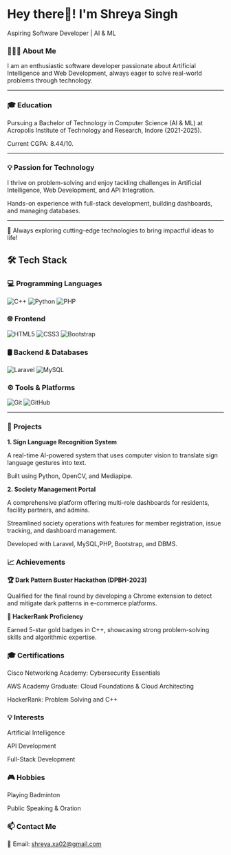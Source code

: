 


<h1>Hey there👋! I'm Shreya Singh</h1>

Aspiring Software Developer | AI & ML 

<h3>👨🏻‍💻 About Me</h3>

I am an enthusiastic software developer passionate about Artificial Intelligence and Web Development, always eager to solve real-world problems through technology.

<hr>

<h3>🎓 Education</h3>

Pursuing a Bachelor of Technology in Computer Science (AI & ML) at Acropolis Institute of Technology and Research, Indore (2021-2025).

Current CGPA: 8.44/10.

<hr>

<h3>💡 Passion for Technology</h3>

I thrive on problem-solving and enjoy tackling challenges in Artificial Intelligence, Web Development, and API Integration.


Hands-on experience with full-stack development, building dashboards, and managing databases.

<hr>


🤖 Always exploring cutting-edge technologies to bring impactful ideas to life!

## 🛠 Tech Stack  

### 💻 Programming Languages  
![C++](https://img.shields.io/badge/C++-00599C?style=for-the-badge&logo=c%2B%2B&logoColor=white)  ![Python](https://img.shields.io/badge/Python-3776AB?style=for-the-badge&logo=python&logoColor=white)  ![PHP](https://img.shields.io/badge/PHP-777BB4?style=for-the-badge&logo=php&logoColor=white)  

### 🌐 Frontend  
![HTML5](https://img.shields.io/badge/HTML5-E34F26?style=for-the-badge&logo=html5&logoColor=white)  ![CSS3](https://img.shields.io/badge/CSS3-1572B6?style=for-the-badge&logo=css3&logoColor=white)  ![Bootstrap](https://img.shields.io/badge/Bootstrap-7952B3?style=for-the-badge&logo=bootstrap&logoColor=white)  

### 🛢 Backend & Databases  
![Laravel](https://img.shields.io/badge/Laravel-FF2D20?style=for-the-badge&logo=laravel&logoColor=white)  ![MySQL](https://img.shields.io/badge/MySQL-4479A1?style=for-the-badge&logo=mysql&logoColor=white)  

### ⚙️ Tools & Platforms  
![Git](https://img.shields.io/badge/Git-F05032?style=for-the-badge&logo=git&logoColor=white)  ![GitHub](https://img.shields.io/badge/GitHub-181717?style=for-the-badge&logo=github&logoColor=white)  

---

<h3>🚀 Projects</h3>


<b> 1. Sign Language Recognition System</b>

A real-time AI-powered system that uses computer vision to translate sign language gestures into text.

Built using Python, OpenCV, and Mediapipe.


<b> 2. Society Management Portal</b>

A comprehensive platform offering multi-role dashboards for residents, facility partners, and admins.

Streamlined society operations with features for member registration, issue tracking, and dashboard management.

Developed with Laravel, MySQL,PHP, Bootstrap, and DBMS.


<h3>📈 Achievements</h3>


<b>🏆 Dark Pattern Buster Hackathon (DPBH-2023)</b>

Qualified for the final round by developing a Chrome extension to detect and mitigate dark patterns in e-commerce platforms.


<b>🌟 HackerRank Proficiency</b>

Earned 5-star gold badges in C++, showcasing strong problem-solving skills and algorithmic expertise.


<h3>🎓 Certifications</h3>

Cisco Networking Academy: Cybersecurity Essentials

AWS Academy Graduate: Cloud Foundations & Cloud Architecting

HackerRank: Problem Solving and C++


<h3>💡 Interests</h3>

Artificial Intelligence

API Development

Full-Stack Development


<h3>🎮 Hobbies</h3>

Playing Badminton

Public Speaking & Oration


<h3>📫 Contact Me</h3>

📧 Email: shreya.xa02@gmail.com

